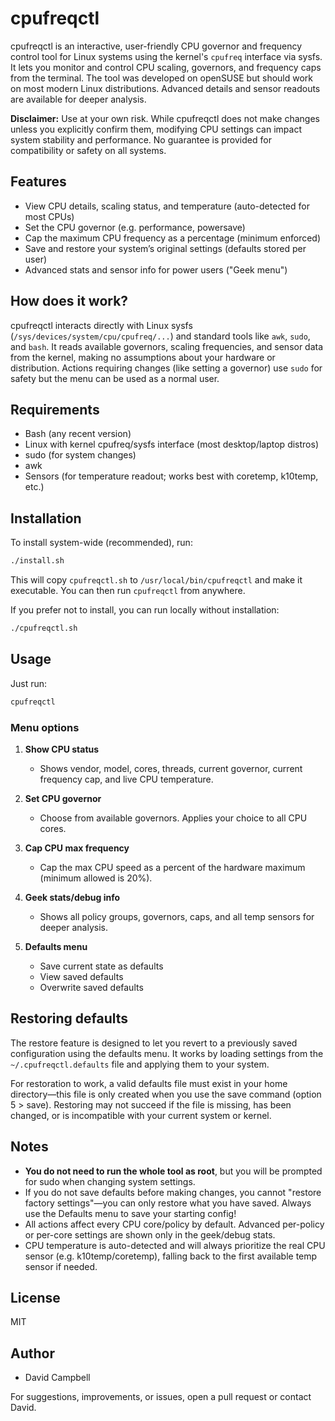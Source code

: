 # cpufreqctl

cpufreqctl is an interactive, user-friendly CPU governor and frequency control tool for Linux systems using the kernel's `cpufreq` interface via sysfs. It lets you monitor and control CPU scaling, governors, and frequency caps from the terminal. The tool was developed on openSUSE but should work on most modern Linux distributions. Advanced details and sensor readouts are available for deeper analysis.

**Disclaimer:** Use at your own risk. While cpufreqctl does not make changes unless you explicitly confirm them, modifying CPU settings can impact system stability and performance. No guarantee is provided for compatibility or safety on all systems.



## Features

* View CPU details, scaling status, and temperature (auto-detected for most CPUs)
* Set the CPU governor (e.g. performance, powersave)
* Cap the maximum CPU frequency as a percentage (minimum enforced)
* Save and restore your system’s original settings (defaults stored per user)
* Advanced stats and sensor info for power users ("Geek menu")



## How does it work?

cpufreqctl interacts directly with Linux sysfs (`/sys/devices/system/cpu/cpufreq/...`) and standard tools like `awk`, `sudo`, and `bash`. It reads available governors, scaling frequencies, and sensor data from the kernel, making no assumptions about your hardware or distribution. Actions requiring changes (like setting a governor) use `sudo` for safety but the menu can be used as a normal user.



## Requirements

* Bash (any recent version)
* Linux with kernel cpufreq/sysfs interface (most desktop/laptop distros)
* sudo (for system changes)
* awk
* Sensors (for temperature readout; works best with coretemp, k10temp, etc.)



## Installation

To install system-wide (recommended), run:

```bash
./install.sh
```

This will copy `cpufreqctl.sh` to `/usr/local/bin/cpufreqctl` and make it executable. You can then run `cpufreqctl` from anywhere.

If you prefer not to install, you can run locally without installation:

```bash
./cpufreqctl.sh
```



## Usage

Just run:

```bash
cpufreqctl
```

### Menu options

1. **Show CPU status**

   * Shows vendor, model, cores, threads, current governor, current frequency cap, and live CPU temperature.
2. **Set CPU governor**

   * Choose from available governors. Applies your choice to all CPU cores.
3. **Cap CPU max frequency**

   * Cap the max CPU speed as a percent of the hardware maximum (minimum allowed is 20%).
4. **Geek stats/debug info**

   * Shows all policy groups, governors, caps, and all temp sensors for deeper analysis.
5. **Defaults menu**

   * Save current state as defaults
   * View saved defaults
   * Overwrite saved defaults



## Restoring defaults

The restore feature is designed to let you revert to a previously saved configuration using the defaults menu. It works by loading settings from the `~/.cpufreqctl.defaults` file and applying them to your system.

For restoration to work, a valid defaults file must exist in your home directory—this file is only created when you use the save command (option 5 > save). Restoring may not succeed if the file is missing, has been changed, or is incompatible with your current system or kernel.



## Notes

* **You do not need to run the whole tool as root**, but you will be prompted for sudo when changing system settings.
* If you do not save defaults before making changes, you cannot "restore factory settings"—you can only restore what you have saved. Always use the Defaults menu to save your starting config!
* All actions affect every CPU core/policy by default. Advanced per-policy or per-core settings are shown only in the geek/debug stats.
* CPU temperature is auto-detected and will always prioritize the real CPU sensor (e.g. k10temp/coretemp), falling back to the first available temp sensor if needed.



## License

MIT



## Author

* David Campbell



For suggestions, improvements, or issues, open a pull request or contact David.

